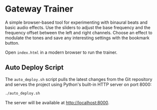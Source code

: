 # Gateway Trainer

A simple browser-based tool for experimenting with binaural beats and basic audio effects. Use the sliders to adjust the base frequency and the frequency offset between the left and right channels. Choose an effect to modulate the tones and save any interesting settings with the bookmark button.

Open `index.html` in a modern browser to run the trainer.

## Auto Deploy Script

The `auto_deploy.sh` script pulls the latest changes from the Git repository and serves the project using Python's built-in HTTP server on port 8000:

```bash
./auto_deploy.sh
```

The server will be available at [http://localhost:8000](http://localhost:8000).

